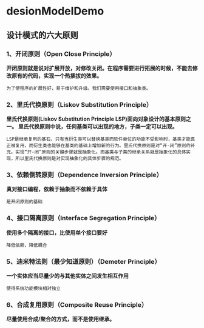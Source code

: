 # desionModelDemo

## 设计模式的六大原则

### 1、开闭原则（Open Close Principle）

**开闭原则就是说对扩展开放，对修改关闭。在程序需要进行拓展的时候，不能去修改原有的代码，实现一个热插拔的效果。**

`为了使程序的扩展性好，易于维护和升级。我们需要使用接口和抽象类。` 

### 2、里氏代换原则（Liskov Substitution Principle）

**里氏代换原则(Liskov Substitution Principle LSP)面向对象设计的基本原则之一。 里氏代换原则中说，任何基类可以出现的地方，子类一定可以出现。**

`LSP是继承复用的基石，只有当衍生类可以替换基类而软件单位的功能不受影响时，基类才能真正被复用，而衍生类也能够在基类的基础上增加新的行为。里氏代换原则是对“开-闭”原则的补充。实现“开-闭”原则的关键步骤就是抽象化。而基类与子类的继承关系就是抽象化的具体实现，所以里氏代换原则是对实现抽象化的具体步骤的规范。` 

### 3、依赖倒转原则（Dependence Inversion Principle）

**真对接口编程，依赖于抽象而不依赖于具体**
 
`是开闭原则的基础`
### 4、接口隔离原则（Interface Segregation Principle）
**使用多个隔离的接口，比使用单个接口要好**

`降低依赖，降低耦合`

### 5、迪米特法则（最少知道原则）（Demeter Principle）
**一个实体应当尽量少的与其他实体之间发生相互作用**

`使得系统功能模块相对独立`

### 6、合成复用原则（Composite Reuse Principle）

**尽量使用合成/聚合的方式，而不是使用继承。**

